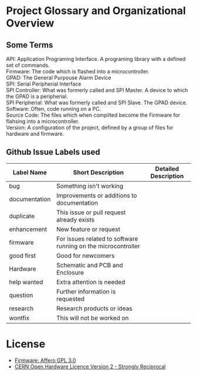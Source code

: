 # Project Glossary and Organizational Overview

## Some Terms

API: Application Programing Interface. A programing library with a defined set of commands.  
Firmware: The code which is flashed into a microcontroller.  
GPAD: The General Purpouse Alarm Device  
SPI: Serial Peripherial Interface  
SPI Controller:  What was formerly called and SPI Master. A device to which the GPAD is a peripherial.  
SPI Peripherial: What was formerly called and SPI Slave. The GPAD device.  
Software:  Often, code running on a PC.  
Source Code: The files which when compilted become the Firmware for flahsing into a microcontroller.  
Version:  A configuration of the project, defined by a group of files for hardware and firmware.  


## Github Issue Labels used
| Label Name  | Short Description  | Detailed Description  |
|---|---|---|
| bug  | Something isn't working  |   |
|  documentation | Improvements or additions to documentation |   |
|  duplicate |  This issue or pull request already exists |   |
|  enhancement |  New feature or request |   |
| firmware  |  For issues related to software running on the microcontroller |   |
| good first  | Good for newcomers | |
| Hardware | Schematic and PCB and Enclosure | |
| help wanted | Extra attention is needed | |
| question | Further information is requested | |
| research | Research products or ideas | |
| wontfix | This will not be worked on | |


# License

* [Firmware: Affero GPL 3.0](https://www.gnu.org/licenses/agpl-3.0.en.html#license-text)
* [CERN Open Hardware Licence Version 2 - Strongly Reciprocal](https://ohwr.org/cern_ohl_s_v2.txt)
